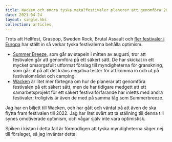 ```yaml
---
title: Wacken och andra tyska metalfestivaler planerar att genomföra 2021
date: 2021-04-24
layout: single.hbs
collection: articles
---
```


Trots att Hellfest, Graspop, Sweden Rock, Brutal Assault och [fler festivaler i Europa][3] har ställt in så verkar tyska festivalerna behålla optimism.

* [Summer Breeze][1], som går av stapeln i mitten av augusti, tror att festivalen går att genomföra på ett säkert sätt. De har skickat in ett mycket omsorgsfullt utformat förslag till myndigheterna för granskning, som går ut på att det krävs negativa tester för att komma in och ut på festivalområdet och camping.
* [Wacken][2] är litet mer förtegna om hur de planerar att genomföra festivalen på ett säkert sätt, men de har tidigare medgett att ett samarbetsprojekt för ett säkert festivalförfarande har inletts med andra festivaler; troligtvis är även de med på samma tåg som Summerbreeze.

Jag har en biljett till Wacken, och har gått och väntat på att även de ska flytta fram festivalen till 2022. Jag har litet svårt att ta ställning till denna till synes omotiverade optimism, och vågar själv inte vara optimistisk.

Spiken i kistan i detta fall är förmodligen att tyska myndigheterna säger nej till förslaget, så jag inväntar detta.

[1]: https://www.summer-breeze.de/en/news/infektionsschutzstrategie-217039/
[2]: https://www.wacken.com/en/news-details/detail/News/update-on-wacken-open-air-2021/
[3]: http://metalfesteurope.com/wp/list-of-european-metal-festivals/